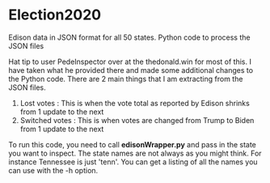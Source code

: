 # Election2020
Edison data in JSON format for all 50 states.  Python code to process the JSON files

Hat tip to user PedeInspector over at the thedonald.win for most of this.  I have taken what he provided there and made some additional changes to the Python code.  There are 2 main things that I am extracting from the JSON files.  
  1. Lost votes :  This is when the vote total as reported by Edison shrinks from 1 update to the next
  2. Switched votes : This is when votes are changed from Trump to Biden from 1 update to the next

To run this code, you need to call **edisonWrapper.py** and pass in the state you want to inspect.  The state names are not always as you might think.  For instance Tennessee is just 'tenn'.  You can get a listing of all the names you can use with the -h option.

